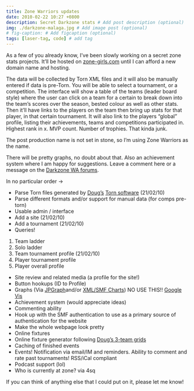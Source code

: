 ```yaml
---
title: Zone Warriors updates
date: 2010-02-22 10:27 +0800
description: Secret Darkzone stats # Add post description (optional)
img: ./darkzone-malaga.jpg # Add image post (optional)
# fig-caption: # Add figcaption (optional)
tags: [laser-tag, code] # add tag
---
```


As a few of you already know, I’ve been slowly working on a secret zone
stats projects. It’ll be hosted on [zone-girls.com][] until I can afford
a new domain name and hosting.

The data will be collected by Torn XML files and it will also be
manually entered if data is pre-Torn. You will be able to select a
tournament, or a competition. The interface will show a table of the
teams (leader board style) where the user can click on a team for a
certain to break down into the team’s scores over the season, bested
colour as well as other stats. Then it’ll have links to the players on
the team then bring up stats for that player, in that certain
tournament. It will also link to the players “global” profile, listing
their achievements, teams and competitions participated in. Highest rank
in x. MVP count. Number of trophies. That kinda junk.

The post production name is not set in stone, so I’m using Zone Warriors
as the name.

There will be pretty graphs, no doubt about that. Also an achievement
system where I am happy for suggestions. Leave a comment here or a
message on the [Darkzone WA forums][].

In no particular order -\>

-   Parse Torn files generated by [Doug’s][] [Torn software][]
    (21/02/10)
-   Parse different formats and/or support for manual data (for comps
    pre-torn)
-   Usable admin / interface
-   Add a site (21/02/10)
-   Add a tournament (21/02/10)
-   Queries!

1.  Team ladder
2.  Solo ladder
3.  Team tournament profile (21/02/10)
4.  Player tournament profile
5.  Player overall profile

-   Site review and related media (a profile for the site!)
-   Button hookups (ID to Profile)
-   Graphs (Via [JPGraph][]and/or [XML/SMF Charts][]) NO USE THIS!!
    [Google Vis][]
-   Achievement system (would appreciate ideas)
-   Commenting ability
-   Hook up with the SMF authentication to use as a primary source of
    authentication for the website
-   Make the whole webpage look pretty
-   Online fixtures
-   Online fixture generator following [Doug’s 3-team grids][]
-   Caching of finished events
-   Events! Notification via email/IM and reminders. Ability to comment
    and rate past tournaments! RSS/iCal compliant
-   Podcast support (lol)
-   Who is currently at zone? via 4sq

If you can think of anything else that I could put on it, please let me
know!

  [zone-girls.com]: http://zone-girls.com
  [Darkzone WA forums]: http://darkzone-wa.com/forums
  [Doug’s]: http://www.dougburbidge.com/
  [Torn software]: http://www.dougburbidge.com/Apps/index.html
  [JPGraph]: http://www.aditus.nu/jpgraph/
  [XML/SMF Charts]: http://www.maani.us/xml_charts/index.php
  [Google Vis]: http://code.google.com/apis/visualization/documentation/gallery.html
  [Doug’s 3-team grids]: http://www.dougburbidge.com/Tournament/index.html
